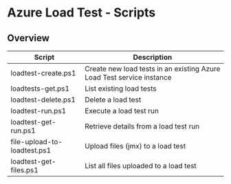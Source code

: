 # Azure Load Test - Scripts

## Overview

Script | Description
-- | --
loadtest-create.ps1 | Create new load tests in an existing Azure Load Test service instance
loadtests-get.ps1 | List existing load tests
loadtest-delete.ps1 | Delete a load test
loadtest-run.ps1 | Execute a load test run
loadtest-get-run.ps1 | Retrieve details from a load test run
file-upload-to-loadtest.ps1 | Upload files (jmx) to a load test
loadtest-get-files.ps1 | List all files uploaded to a load test
